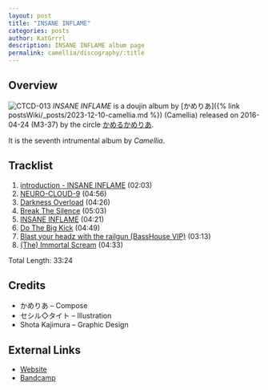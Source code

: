 ```yaml
---
layout: post
title: "INSANE INFLAME"
categories: posts
author: KatGrrrl
description: INSANE INFLAME album page
permalink: camellia/discography/:title
---
```


## Overview

![CTCD-013](/assets/images/camellia/albums/CTCD-013.png)
*INSANE INFLAME* is a doujin album by [かめりあ]({% link postsWiki/_posts/2023-12-10-camellia.md %}) (Camellia) released on 2016-04-24 (M3-37) by the circle [かめるかめりあ](#).

It is the seventh intrumental album by *Camellia*.

## Tracklist

1. [introduction - INSANE INFLAME](#) (02:03)
2. [NEURO-CLOUD-9](#) (04:56)
3. [Darkness Overload](#) (04:26)
4. [Break The Silence](#) (05:03)
5. [INSANE INFLAME](#) (04:21)
6. [Do The Big Kick](#) (04:49)
7. [Blast your headz with the railgun (BassHouse VIP)](#) (03:13)
8. [(The) Immortal Scream](#) (04:33)

Total Length: 33:24

## Credits

* かめりあ – Compose
* セシル◇タイト – Illustration
* Shota Kajimura – Graphic Design

## External Links

* [Website](https://cametek.jp/inin/)
* [Bandcamp](https://cametek.bandcamp.com/album/insane-inflame)
